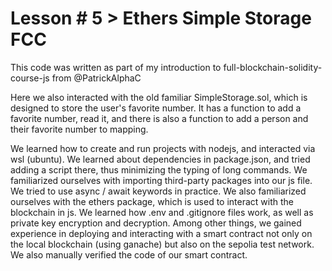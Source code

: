 # Lesson # 5 > Ethers Simple Storage FCC

This code was written as part of my introduction to full-blockchain-solidity-course-js from @PatrickAlphaC

Here we also interacted with the old familiar SimpleStorage.sol, which is designed to store the user's favorite number. It has a function to add a favorite number, read it, and there is also a function to add a person and their favorite number to mapping.

We learned how to create and run projects with nodejs, and interacted via wsl (ubuntu). We learned about dependencies in package.json, and tried adding a script there, thus minimizing the typing of long commands. We familiarized ourselves with importing third-party packages into our js file. We tried to use async / await keywords in practice.
We also familiarized ourselves with the ethers package, which is used to interact with the blockchain in js. We learned how .env and .gitignore files work, as well as private key encryption and decryption. Among other things, we gained experience in deploying and interacting with a smart contract not only on the local blockchain (using ganache) but also on the sepolia test network. We also manually verified the code of our smart contract.
